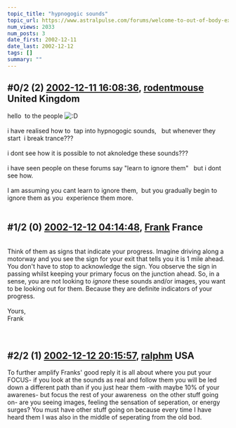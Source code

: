 ```yaml
---
topic_title: "hypnogogic sounds"
topic_url: https://www.astralpulse.com/forums/welcome-to-out-of-body-experiences!/hypnogogic-sounds
num_views: 2033
num_posts: 3
date_first: 2002-12-11
date_last: 2002-12-12
tags: []
summary: ""
---
```


## \#0/2 (2) [2002-12-11 16:08:36](https://www.astralpulse.com/forums/index.php?msg=118580), [rodentmouse](https://www.astralpulse.com/forums/profile/?u=554) United Kingdom ##
<section>
hello  to the people
<img alt=":D" class="smiley" src="https://www.astralpulse.com/forums/Smileys/fugue/cheesy.png" title="Cheesy"/>
<br>
<br>
i have realised how to  tap into hypnogogic sounds,   but whenever they start  i break trance???
<br>
<br>
i dont see how it is possible to not aknoledge these sounds???
<br>
<br>
i have seen people on these forums say "learn to ignore them"   but i dont see how.
<br>
<br>
I am assuming you cant learn to ignore them,  but you gradually begin to ignore them as you  experience them more.
<br>
<br>
</section>

## \#1/2 (0) [2002-12-12 04:14:48](https://www.astralpulse.com/forums/index.php?msg=18701), [Frank](https://www.astralpulse.com/forums/profile/?u=359) France ##
<section>
<br>
Think of them as signs that indicate your progress. Imagine driving along a motorway and you see the sign for your exit that tells you it is 1 mile ahead. You don't have to stop to acknowledge the sign. You observe the sign in passing whilst keeping your primary focus on the junction ahead. So, in a sense, you are not looking to
<i>
 ignore
</i>
these sounds and/or images, you want to be looking out for them. Because they are definite indicators of your progress.
<br>
<br>
Yours,
<br>
Frank
<br>
<br>
<br>
</section>

## \#2/2 (1) [2002-12-12 20:15:57](https://www.astralpulse.com/forums/index.php?msg=18750), [ralphm](https://www.astralpulse.com/forums/profile/?u=488) USA ##
<section>
To further amplify Franks' good reply it is all about where you put your FOCUS- if you look at the sounds as real and follow them you will be led down a different path than if you just hear them -with maybe 10% of your awarenes- but focus the rest of your awareness  on the other stuff going on- are you seeing images, feeling the sensation of seperation, or energy surges? You must have other stuff going on because every time I have heard them I was also in the middle of seperating from the old bod.
<br>
<br>
</section>